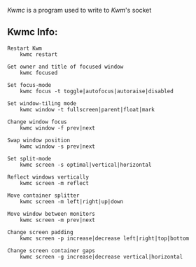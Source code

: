*Kwmc* is a program used to write to *Kwm*'s socket

## Kwmc Info:
    Restart Kwm
        kwmc restart 

    Get owner and title of focused window
        kwmc focused 

    Set focus-mode
        kwmc focus -t toggle|autofocus|autoraise|disabled

    Set window-tiling mode
        kwmc window -t fullscreen|parent|float|mark

    Change window focus
        kwmc window -f prev|next

    Swap window position
        kwmc window -s prev|next

    Set split-mode
        kwmc screen -s optimal|vertical|horizontal

    Reflect windows vertically
        kwmc screen -m reflect

    Move container splitter
        kwmc screen -m left|right|up|down

    Move window between monitors
        kwmc screen -m prev|next

    Change screen padding
        kwmc screen -p increase|decrease left|right|top|bottom 

    Change screen container gaps
        kwmc screen -g increase|decrease vertical|horizontal
